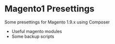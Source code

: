 # Magento1 Presettings
Some presettings for Magento 1.9.x using Composer
* Useful magento modules
* Some backup scripts
